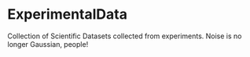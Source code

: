 # ExperimentalData
Collection of Scientific Datasets collected from experiments. Noise is no longer Gaussian, people!
